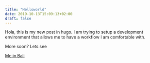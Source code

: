 ```yaml
---
title: "Helloworld"
date: 2019-10-13T15:09:13+02:00
draft: false
---
```


Hola, this is my new post in hugo. I am trying to setup a development environment that allows me to have a workflow I am comfortable with.

More soon? Lets see

[Me in Bali](/static/images/tomas.jpg)
